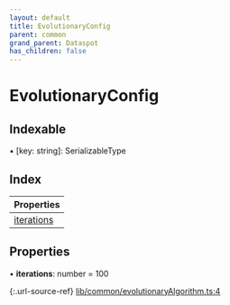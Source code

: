 ```yaml
---
layout: default
title: EvolutionaryConfig
parent: common
grand_parent: Dataspot
has_children: false
---
```


# EvolutionaryConfig

## Indexable

▪ [key: string]: SerializableType

## Index

| Properties |
|-----------|
| [iterations](#iterations) |

## Properties

•  **iterations**: number = 100

{:.url-source-ref}
[lib/common/evolutionaryAlgorithm.ts:4](https://github.com/ascentcore/dataspot/blob/e1f4e78/lib/common/evolutionaryAlgorithm.ts#L4)
